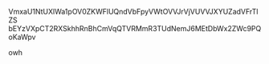 VmxaU1NtUXlWa1pOV0ZKWFlUQndVbFpyVWtOVVJrVjVUVVJXYUZadVFrTlZS
bEYzVXpCT2RXSkhhRnBhCmVqQTVRMmR3TUdNemJ6MEtDbWx2ZWc9PQoKaWpv

owh